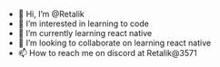 - 👋 Hi, I’m @Retalik
- 👀 I’m interested in learning to code
- 🌱 I’m currently learning react native
- 💞️ I’m looking to collaborate on learning react native
- 📫 How to reach me on discord at Retalik@3571

<!---
Retalik/Retalik is a ✨ special ✨ repository because its `README.md` (this file) appears on your GitHub profile.
You can click the Preview link to take a look at your changes.
--->
